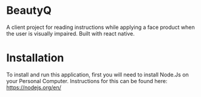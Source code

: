 # BeautyQ
A client project for reading instructions while applying a face product when the user is visually impaired. Built with react native.

# Installation
To install and run this application, first you will need to install Node.Js on your Personal Computer. Instructions for this can be found here: https://nodejs.org/en/

